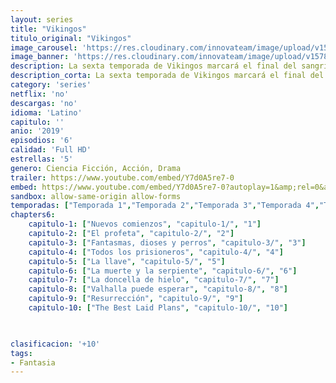 ```yaml
---
layout: series
title: "Vikingos"
titulo_original: "Vikingos"
image_carousel: 'https://res.cloudinary.com/innovateam/image/upload/v1578799102/vikingos-min_conv5a.jpg'
image_banner: 'https://res.cloudinary.com/innovateam/image/upload/v1578799105/1_Atk6UJ8lTR3tNbKHN2J-2w-min_u5jmyf.jpg'
description: La sexta temporada de Vikingos marcará el final del sangriento drama histórico, aquí está todo lo que los fans deben esperar de la temporada final. 
description_corta: La sexta temporada de Vikingos marcará el final del sangriento drama histórico, aquí está todo lo que los fans deben esperar de la temporada final. ..
category: 'series'
netflix: 'no'
descargas: 'no'
idioma: 'Latino'
capitulo: ''
anio: '2019'
episodios: '6'
calidad: 'Full HD'
estrellas: '5'
genero: Ciencia Ficción, Acción, Drama
trailer: https://www.youtube.com/embed/Y7d0A5re7-0
embed: https://www.youtube.com/embed/Y7d0A5re7-0?autoplay=1&amp;rel=0&amp;hd=1&border=0&wmode=opaque&enablejsapi=1&modestbranding=1&controls=1&showinfo=0
sandbox: allow-same-origin allow-forms 
temporadas: ["Temporada 1","Temporada 2","Temporada 3","Temporada 4","Temporada 5","Temporada 6"]
chapters6:
    capitulo-1: ["Nuevos comienzos", "capitulo-1/", "1"]
    capitulo-2: ["El profeta", "capitulo-2/", "2"]
    capitulo-3: ["Fantasmas, dioses y perros", "capitulo-3/", "3"]
    capitulo-4: ["Todos los prisioneros", "capitulo-4/", "4"]
    capitulo-5: ["La llave", "capitulo-5/", "5"]
    capitulo-6: ["La muerte y la serpiente", "capitulo-6/", "6"]
    capitulo-7: ["La doncella de hielo", "capitulo-7/", "7"]
    capitulo-8: ["Valhalla puede esperar", "capitulo-8/", "8"]
    capitulo-9: ["Resurrección", "capitulo-9/", "9"]
    capitulo-10: ["The Best Laid Plans", "capitulo-10/", "10"]

    

clasificacion: '+10'
tags:
- Fantasia
---
```












